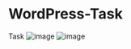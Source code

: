 # WordPress-Task
Task
![image](https://user-images.githubusercontent.com/81412288/156298143-1f571d30-7169-4e5d-8b12-b275edc2e38e.png)
![image](https://user-images.githubusercontent.com/81412288/156298238-df021db8-1d69-4983-9a1f-00979fa9f797.png)
